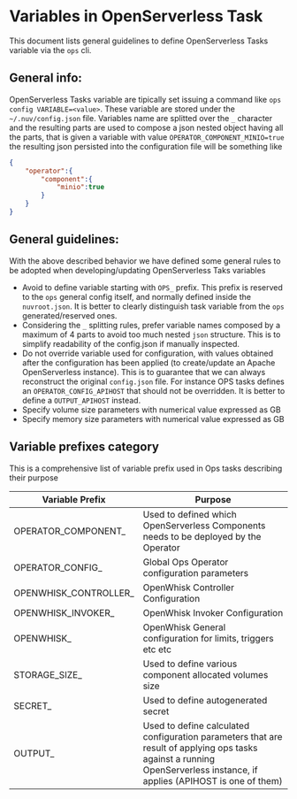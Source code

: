 # Variables in OpenServerless Task

This document lists general guidelines to define OpenServerless Tasks variable via the `ops` cli.

## General info:

OpenServerless Tasks variable are tipically set issuing a command like `ops config VARIABLE=<value>`. These variable are stored under the `~/.nuv/config.json` file. Variables name are splitted over the `_` character and the resulting parts are used to compose a json nested object having all the parts, that is given a variable with value `OPERATOR_COMPONENT_MINIO=true` the resulting json persisted into the configuration file will be something like

```json
{
    "operator":{
        "component":{
            "minio":true
        }
    }
}
```

## General guidelines:

With the above described behavior we have defined some general rules to be adopted when developing/updating OpenServerless Taks variables

- Avoid to define variable starting with `OPS_` prefix. This prefix is reserved to the `ops` general config itself, and normally defined inside the `nuvroot.json`. It is better to clearly distinguish task variable from the `ops` generated/reserved ones.
- Considering the `_` splitting rules, prefer variable names composed by a maximum of 4 parts to avoid too much nested `json` structure. This is to simplify readability of the config.json if manually inspected.
- Do not override variable used for configuration, with values obtained after the configuration has been applied (to create/update an Apache OpenServerless instance). This is to guarantee that we can always reconstruct the original `config.json` file. For instance OPS tasks defines an `OPERATOR_CONFIG_APIHOST` that should not be overridden. It is better to define a  `OUTPUT_APIHOST` instead.
- Specify volume size parameters with numerical value expressed as GB
- Specify memory size parameters with numerical value expressed as GB

## Variable prefixes category

This is a comprehensive list of variable prefix used in Ops tasks describing their purpose

| Variable Prefix | Purpose |
|---|---|
| OPERATOR_COMPONENT_  | Used to defined which OpenServerless Components needs to be deployed by the Operator   |
| OPERATOR_CONFIG_  | Global Ops Operator configuration parameters   |
| OPENWHISK_CONTROLLER_  | OpenWhisk Controller Configuration |
| OPENWHISK_INVOKER_  | OpenWhisk Invoker Configuration |
| OPENWHISK_  | OpenWhisk General configuration for limits, triggers etc etc |
| STORAGE_SIZE_  | Used to define various component allocated volumes size |
| SECRET_  | Used to define autogenerated secret |
| OUTPUT_  | Used to define calculated configuration parameters that are result of applying ops tasks against a running OpenServerless instance, if applies (APIHOST is one of them) |